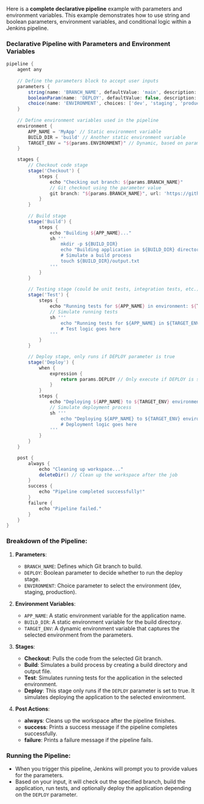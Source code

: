 Here is a **complete declarative pipeline** example with parameters and environment variables. This example demonstrates how to use string and boolean parameters, environment variables, and conditional logic within a Jenkins pipeline.

### Declarative Pipeline with Parameters and Environment Variables

```groovy
pipeline {
    agent any
    
    // Define the parameters block to accept user inputs
    parameters {
        string(name: 'BRANCH_NAME', defaultValue: 'main', description: 'Branch to build')
        booleanParam(name: 'DEPLOY', defaultValue: false, description: 'Deploy after build?')
        choice(name: 'ENVIRONMENT', choices: ['dev', 'staging', 'production'], description: 'Select the environment')
    }
    
    // Define environment variables used in the pipeline
    environment {
        APP_NAME = 'MyApp' // Static environment variable
        BUILD_DIR = 'build' // Another static environment variable
        TARGET_ENV = "${params.ENVIRONMENT}" // Dynamic, based on parameter
    }

    stages {
        // Checkout code stage
        stage('Checkout') {
            steps {
                echo "Checking out branch: ${params.BRANCH_NAME}"
                // Git checkout using the parameter value
                git branch: "${params.BRANCH_NAME}", url: 'https://github.com/your-repo.git'
            }
        }
        
        // Build stage
        stage('Build') {
            steps {
                echo "Building ${APP_NAME}..."
                sh '''
                    mkdir -p ${BUILD_DIR}
                    echo "Building application in ${BUILD_DIR} directory..."
                    # Simulate a build process
                    touch ${BUILD_DIR}/output.txt
                '''
            }
        }
        
        // Testing stage (could be unit tests, integration tests, etc.)
        stage('Test') {
            steps {
                echo "Running tests for ${APP_NAME} in environment: ${TARGET_ENV}"
                // Simulate running tests
                sh '''
                    echo "Running tests for ${APP_NAME} in ${TARGET_ENV} environment..."
                    # Test logic goes here
                '''
            }
        }

        // Deploy stage, only runs if DEPLOY parameter is true
        stage('Deploy') {
            when {
                expression {
                    return params.DEPLOY // Only execute if DEPLOY is set to true
                }
            }
            steps {
                echo "Deploying ${APP_NAME} to ${TARGET_ENV} environment"
                // Simulate deployment process
                sh '''
                    echo "Deploying ${APP_NAME} to ${TARGET_ENV} environment..."
                    # Deployment logic goes here
                '''
            }
        }
    }

    post {
        always {
            echo "Cleaning up workspace..."
            deleteDir() // Clean up the workspace after the job
        }
        success {
            echo "Pipeline completed successfully!"
        }
        failure {
            echo "Pipeline failed."
        }
    }
}
```

### Breakdown of the Pipeline:

1. **Parameters**:
    - `BRANCH_NAME`: Defines which Git branch to build.
    - `DEPLOY`: Boolean parameter to decide whether to run the deploy stage.
    - `ENVIRONMENT`: Choice parameter to select the environment (dev, staging, production).

2. **Environment Variables**:
    - `APP_NAME`: A static environment variable for the application name.
    - `BUILD_DIR`: A static environment variable for the build directory.
    - `TARGET_ENV`: A dynamic environment variable that captures the selected environment from the parameters.

3. **Stages**:
    - **Checkout**: Pulls the code from the selected Git branch.
    - **Build**: Simulates a build process by creating a build directory and output file.
    - **Test**: Simulates running tests for the application in the selected environment.
    - **Deploy**: This stage only runs if the `DEPLOY` parameter is set to true. It simulates deploying the application to the selected environment.

4. **Post Actions**:
    - **always**: Cleans up the workspace after the pipeline finishes.
    - **success**: Prints a success message if the pipeline completes successfully.
    - **failure**: Prints a failure message if the pipeline fails.

### Running the Pipeline:

- When you trigger this pipeline, Jenkins will prompt you to provide values for the parameters.
- Based on your input, it will check out the specified branch, build the application, run tests, and optionally deploy the application depending on the `DEPLOY` parameter.
